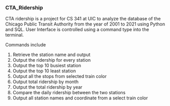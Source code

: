 ### CTA_Ridership
CTA ridership is a project for CS 341 at UIC to analyze the database of the Chicago Public Transit Authority from the year of 2001 to 2021 
using Python and SQL. User Interface is controlled using a command type into the terminal. 

Commands include
1. Retrieve the station name and output
2. Output the ridership for every station
3. Output the top 10 busiest station
4. Output the top 10 least station
5. Output all the stops from selected train color
6. Output total ridership by month
7. Output the total ridership by year
8. Compare the daily ridership between the two stations
9. Output all station names and coordinate from a select train color


